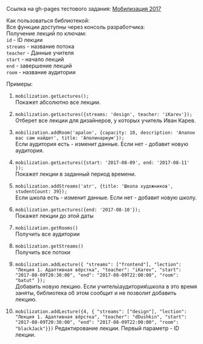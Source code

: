 Ссылка на gh-pages тестового задания: [Мобилизация 2017](https://alex-koshara.github.io/YaTest)

Как пользоваться библиотекой:<br>
Все функции доступны через консоль разработчика:<br>
Получение лекций по ключам:<br>
`id` - ID лекции<br>
`streams` - название потока<br>
`teacher` - Данные учителя<br>
`start` - начало лекций<br>
`end` - завершение лекций<br>
`room` - название аудитории<br>

Примеры:
1) `mobilization.getLectures();`<br>
Покажет абсолютно все лекции.

2) `mobilization.getLectures({streams: 'design', teacher: 'iKarev'});`<br>
Отберет все лекции для дизайнеров, у которых учитель Иван Карев.

3) `mobilization.addRoom('apalon', {capacity: 10, description: 'Апалон вас сам найдет', title: 'Аполинариум'});`<br>
Если аудитория есть - изменит данные. Если нет - добавит новую аудитория.

4) `mobilization.getLectures({start: '2017-08-09', end: '2017-08-11'
    });`<br>
Покажет лекции в заданный период времени.

5) `mobilization.addStreams('atr', {title: 'Школа художников', studentCount: 39});`<br>
Если школа есть - изменит данные. Если нет - добавит новую школу.

6) `mobilization.getLectures({end: '2017-08-10'});`<br>
Покажет лекции до этой даты

7) `mobilization.getRooms()`<br>
Получить все аудитории

8) `mobilization.getStreams()`<br>
Получить все потоки

9) `mobilization.addLecture({
      "streams": ["frontend"],
      "lection": "Лекция 1. Адаптивная вёрстка",
      "teacher": "iKarev",
      "start": "2017-08-09T20:30:00",
      "end": "2017-08-09T22:00:00",
      "room": "batut"
    });`
    <br>
Добавить новую лекцию. Если учитель\аудитория\школа в это время заняты, библиотека об этом сообщит и не позволит добавить лекцию.

10) `mobilization.addLecture({4, {
      "streams": ["design"],
      "lection": "Лекция 1. Адаптивная вёрстка",
      "teacher": "dDushkin",
      "start": "2017-08-09T20:30:00",
      "end": "2017-08-09T22:00:00",
      "room": "blackJack"}})`
Редактирование лекции. Первый параметр - ID лекции.

